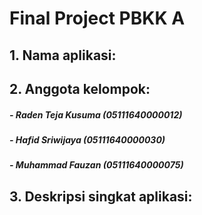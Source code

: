 # Final Project PBKK A

## 1. Nama aplikasi:

## 2. Anggota kelompok:
##### - Raden Teja Kusuma (05111640000012)
##### - Hafid Sriwijaya   (05111640000030)
##### - Muhammad Fauzan (05111640000075)

## 3. Deskripsi singkat aplikasi:
